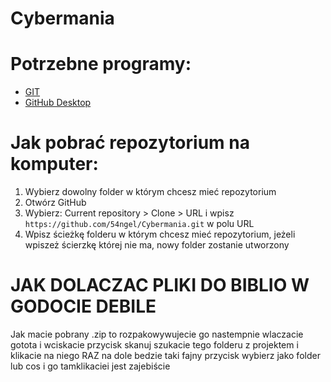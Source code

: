 # Cybermania

# Potrzebne programy:

+ [GIT](https://git-scm.com/downloads)
+ [GitHub Desktop](https://desktop.github.com/)

# Jak pobrać repozytorium na komputer:
1. Wybierz dowolny folder w którym chcesz mieć repozytorium
2. Otwórz GitHub
3. Wybierz: Current repository > Clone > URL i wpisz ```https://github.com/54ngel/Cybermania.git``` w polu URL
4. Wpisz ścieżkę folderu w którym chcesz mieć repozytorium, jeżeli wpiszeż ścierzkę której nie ma, nowy folder zostanie utworzony

# JAK DOLACZAC PLIKI DO BIBLIO W GODOCIE DEBILE
Jak macie pobrany .zip to rozpakowywujecie go nastempnie wlaczacie gotota i wciskacie przycisk skanuj szukacie tego folderu z projektem i klikacie na niego RAZ na dole bedzie taki fajny przycisk wybierz jako folder lub cos i go tamklikaciei jest zajebiście

